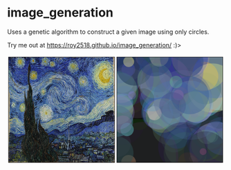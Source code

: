# image_generation

Uses a genetic algorithm to construct a given image using only circles.

Try me out at  https://roy2518.github.io/image_generation/ :)>

![example run on the Starry Night](img/starry_example.png)
